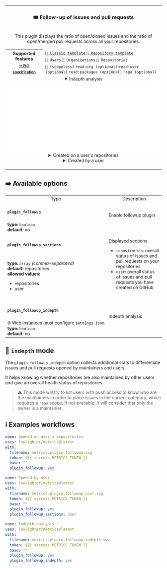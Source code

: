 <!--header-->
<table>
  <tr><th colspan="2"><h3>🎟️ Follow-up of issues and pull requests</h3></th></tr>
  <tr><td colspan="2" align="center"><p>This plugin displays the ratio of open/closed issues and the ratio of open/merged pull requests across all your repositories.</p>
</td></tr>
  <tr>
    <th rowspan="3">Supported features<br><sub><a href="metadata.yml">→ Full specification</a></sub></th>
    <td><a href="/source/templates/classic/README.md"><code>📗 Classic template</code></a> <a href="/source/templates/repository/README.md"><code>📘 Repository template</code></a></td>
  </tr>
  <tr>
    <td><code>👤 Users</code> <code>👥 Organizations</code> <code>📓 Repositories</code></td>
  </tr>
  <tr>
    <td><code>🔑 (scopeless)</code> <code>read:org (optional)</code> <code>read:user (optional)</code> <code>read:packages (optional)</code> <code>repo (optional)</code></td>
  </tr>
  <tr>
    <td colspan="2" align="center">
      <details open><summary>Indepth analysis</summary><img src="https://github.com/lowlighter/metrics/blob/examples/metrics.plugin.followup.indepth.svg" alt=""></img></details>
      <details><summary>Created on a user's repositories</summary><img src="https://github.com/lowlighter/metrics/blob/examples/metrics.plugin.followup.svg" alt=""></img></details>
      <details><summary>Created by a user</summary><img src="https://github.com/lowlighter/metrics/blob/examples/metrics.plugin.followup.user.svg" alt=""></img></details>
      <img width="900" height="1" alt="">
    </td>
  </tr>
</table>
<!--/header-->

## ➡️ Available options

<!--options-->
<table>
  <tr>
    <td align="center" nowrap="nowrap">Type</i></td><td align="center" nowrap="nowrap">Description</td>
  </tr>
  <tr>
    <td nowrap="nowrap"><h4><code>plugin_followup</code></h4></td>
    <td rowspan="2"><p>Enable followup plugin</p>
<img width="900" height="1" alt=""></td>
  </tr>
  <tr>
    <td nowrap="nowrap"><b>type:</b> <code>boolean</code>
<br>
<b>default:</b> no<br></td>
  </tr>
  <tr>
    <td nowrap="nowrap"><h4><code>plugin_followup_sections</code></h4></td>
    <td rowspan="2"><p>Displayed sections</p>
<ul>
<li><code>repositories</code>: overall status of issues and pull requests on your repositories</li>
<li><code>user</code>: overall status of issues and pull requests you have created on GitHub</li>
</ul>
<img width="900" height="1" alt=""></td>
  </tr>
  <tr>
    <td nowrap="nowrap"><b>type:</b> <code>array</code>
<i>(comma-separated)</i>
<br>
<b>default:</b> repositories<br>
<b>allowed values:</b><ul><li>repositories</li><li>user</li></ul></td>
  </tr>
  <tr>
    <td nowrap="nowrap"><h4><code>plugin_followup_indepth</code></h4></td>
    <td rowspan="2"><p>Indepth analysis</p>
<img width="900" height="1" alt=""></td>
  </tr>
  <tr>
    <td nowrap="nowrap">🌐 Web instances must configure <code>settings.json</code><br>
<b>type:</b> <code>boolean</code>
<br>
<b>default:</b> no<br></td>
  </tr>
</table>
<!--/options-->

## 🔎 `indepth` mode

The `plugin_followup_indepth` option collects additional stats to differentiate issues and pull requests opened by maintainers and users.

It helps knowing whether repositories are also maintained by other users and give an overall health status of repositories.

> ⚠️ This mode will try to list users with push access to know who are the maintainers in order to place issues in the correct category, which requires a `repo` scope. If not available, it will consider that only the owner is a maintainer.

## ℹ️ Examples workflows

<!--examples-->
```yaml
name: Opened on user's repositories
uses: lowlighter/metrics@latest
with:
  filename: metrics.plugin.followup.svg
  token: ${{ secrets.METRICS_TOKEN }}
  base: ""
  plugin_followup: yes

```
```yaml
name: Opened by user
uses: lowlighter/metrics@latest
with:
  filename: metrics.plugin.followup.user.svg
  token: ${{ secrets.METRICS_TOKEN }}
  base: ""
  plugin_followup: yes
  plugin_followup_sections: user

```
```yaml
name: Indepth analysis
uses: lowlighter/metrics@latest
with:
  filename: metrics.plugin.followup.indepth.svg
  token: ${{ secrets.METRICS_TOKEN }}
  base: ""
  plugin_followup: yes
  plugin_followup_indepth: yes

```
<!--/examples-->

